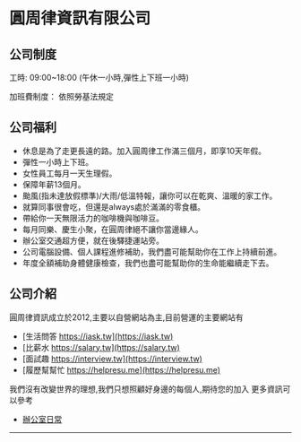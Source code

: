 # 圓周律資訊有限公司

## 公司制度
工時:
09:00~18:00 (午休一小時,彈性上下班一小時)

加班費制度：
依照勞基法規定

## 公司福利
- 休息是為了走更長遠的路。加入圓周律工作滿三個月，即享10天年假。
- 彈性一小時上下班。
- 女性員工每月一天生理假。
- 保障年薪13個月。
- 颱風(指未達放假標準)/大雨/低溫特報，讓你可以在乾爽、溫暖的家工作。
- 就算同事很會吃，但還是always處於滿滿的零食櫃。
- 帶給你一天無限活力的咖啡機與咖啡豆。
- 每月同樂、慶生小聚，在圓周律絕不讓你當邊緣人。
- 辦公室交通超方便，就在後驛捷運站旁。
- 公司電腦設備、個人課程進修補助，我們盡可能幫助你在工作上持續前進。
- 年度全額補助身體健康檢查，我們也盡可能幫助你的生命能繼續走下去。

## 公司介紹
圓周律資訊成立於2012,主要以自營網站為主,目前營運的主要網站有

* [生活問答 https://iask.tw](https://iask.tw)
* [比薪水 https://salary.tw](https://salary.tw)
* [面試趣 https://interview.tw](https://interview.tw)
* [履歷幫幫忙 https://helpresu.me](https://helpresu.me)

我們沒有改變世界的理想,我們只想照顧好身邊的每個人,期待您的加入
更多資訊可以參考
* [辦公室日常](https://www.facebook.com/907539626070971)

-----

